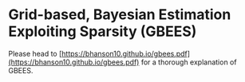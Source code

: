 # Grid-based, Bayesian Estimation Exploiting Sparsity (GBEES)
Please head to [https://bhanson10.github.io/gbees.pdf](https://bhanson10.github.io/gbees.pdf) for a thorough explanation of GBEES.
